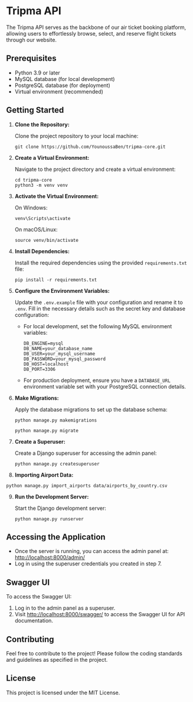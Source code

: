 # Tripma API

The Tripma API serves as the backbone of our air ticket booking platform, allowing users to effortlessly browse, select, and reserve flight tickets through our website. 


## Prerequisites

- Python 3.9 or later
- MySQL database (for local development)
- PostgreSQL database (for deployment)
- Virtual environment (recommended)

## Getting Started

1. **Clone the Repository:**
   
   Clone the project repository to your local machine:
   
   ```shell
   git clone https://github.com/YounoussaBen/tripma-core.git
   ```

2. **Create a Virtual Environment:**
   
   Navigate to the project directory and create a virtual environment:

   ```shell
   cd tripma-core
   python3 -m venv venv
   ```

3. **Activate the Virtual Environment:**
   
   On Windows:

   ```shell
   venv\Scripts\activate
   ```

   On macOS/Linux:

   ```shell
   source venv/bin/activate
   ```

4. **Install Dependencies:**
   
   Install the required dependencies using the provided `requirements.txt` file:

   ```shell
   pip install -r requirements.txt
   ```

5. **Configure the Environment Variables:**
   
   Update the `.env.example` file with your configuration and rename it to `.env`. Fill in the necessary details such as the secret key and database configuration:

   - For local development, set the following MySQL environment variables:
     ```
     DB_ENGINE=mysql
     DB_NAME=your_database_name
     DB_USER=your_mysql_username
     DB_PASSWORD=your_mysql_password
     DB_HOST=localhost
     DB_PORT=3306
     ```
   - For production deployment, ensure you have a `DATABASE_URL` environment variable set with your PostgreSQL connection details.


6. **Make Migrations:**
   
   Apply the database migrations to set up the database schema:

   ```shell
   python manage.py makemigrations

   python manage.py migrate
   ```

7. **Create a Superuser:**
   
   Create a Django superuser for accessing the admin panel:

   ```shell
   python manage.py createsuperuser
   ```

8. **Importing Airport Data:**


```shell
python manage.py import_airports data/airports_by_country.csv
   ```

9. **Run the Development Server:**
   
   Start the Django development server:

   ```shell
   python manage.py runserver
   ```

## Accessing the Application

- Once the server is running, you can access the admin panel at: [http://localhost:8000/admin/](http://localhost:8000/admin/)
- Log in using the superuser credentials you created in step 7.

## Swagger UI

To access the Swagger UI:

1. Log in to the admin panel as a superuser.
2. Visit [http://localhost:8000/swagger/](http://localhost:8000/swagger/) to access the Swagger UI for API documentation.

## Contributing

Feel free to contribute to the project! Please follow the coding standards and guidelines as specified in the project.

## License

This project is licensed under the MIT License.
